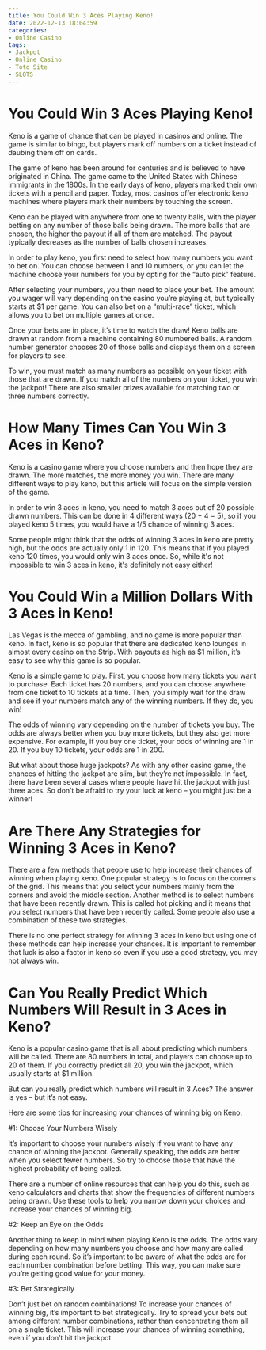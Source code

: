 ```yaml
---
title: You Could Win 3 Aces Playing Keno!
date: 2022-12-13 18:04:59
categories:
- Online Casino
tags:
- Jackpot
- Online Casino
- Toto Site
- SLOTS
---
```



#  You Could Win 3 Aces Playing Keno!

 Keno is a game of chance that can be played in casinos and online. The game is similar to bingo, but players mark off numbers on a ticket instead of daubing them off on cards.

The game of keno has been around for centuries and is believed to have originated in China. The game came to the United States with Chinese immigrants in the 1800s. In the early days of keno, players marked their own tickets with a pencil and paper. Today, most casinos offer electronic keno machines where players mark their numbers by touching the screen.

Keno can be played with anywhere from one to twenty balls, with the player betting on any number of those balls being drawn. The more balls that are chosen, the higher the payout if all of them are matched. The payout typically decreases as the number of balls chosen increases.

In order to play keno, you first need to select how many numbers you want to bet on. You can choose between 1 and 10 numbers, or you can let the machine choose your numbers for you by opting for the “auto pick” feature.

After selecting your numbers, you then need to place your bet. The amount you wager will vary depending on the casino you’re playing at, but typically starts at $1 per game. You can also bet on a “multi-race” ticket, which allows you to bet on multiple games at once.

Once your bets are in place, it’s time to watch the draw! Keno balls are drawn at random from a machine containing 80 numbered balls. A random number generator chooses 20 of those balls and displays them on a screen for players to see.

To win, you must match as many numbers as possible on your ticket with those that are drawn. If you match all of the numbers on your ticket, you win the jackpot! There are also smaller prizes available for matching two or three numbers correctly.

#  How Many Times Can You Win 3 Aces in Keno?

Keno is a casino game where you choose numbers and then hope they are drawn. The more matches, the more money you win. There are many different ways to play keno, but this article will focus on the simple version of the game.

In order to win 3 aces in keno, you need to match 3 aces out of 20 possible drawn numbers. This can be done in 4 different ways (20 ÷ 4 = 5), so if you played keno 5 times, you would have a 1/5 chance of winning 3 aces.

Some people might think that the odds of winning 3 aces in keno are pretty high, but the odds are actually only 1 in 120. This means that if you played keno 120 times, you would only win 3 aces once. So, while it's not impossible to win 3 aces in keno, it's definitely not easy either!

#  You Could Win a Million Dollars With 3 Aces in Keno!

Las Vegas is the mecca of gambling, and no game is more popular than keno. In fact, keno is so popular that there are dedicated keno lounges in almost every casino on the Strip. With payouts as high as $1 million, it’s easy to see why this game is so popular.

Keno is a simple game to play. First, you choose how many tickets you want to purchase. Each ticket has 20 numbers, and you can choose anywhere from one ticket to 10 tickets at a time. Then, you simply wait for the draw and see if your numbers match any of the winning numbers. If they do, you win!

The odds of winning vary depending on the number of tickets you buy. The odds are always better when you buy more tickets, but they also get more expensive. For example, if you buy one ticket, your odds of winning are 1 in 20. If you buy 10 tickets, your odds are 1 in 200.

But what about those huge jackpots? As with any other casino game, the chances of hitting the jackpot are slim, but they’re not impossible. In fact, there have been several cases where people have hit the jackpot with just three aces. So don’t be afraid to try your luck at keno – you might just be a winner!

#  Are There Any Strategies for Winning 3 Aces in Keno?

There are a few methods that people use to help increase their chances of winning when playing keno. One popular strategy is to focus on the corners of the grid. This means that you select your numbers mainly from the corners and avoid the middle section. Another method is to select numbers that have been recently drawn. This is called hot picking and it means that you select numbers that have been recently called. Some people also use a combination of these two strategies.

There is no one perfect strategy for winning 3 aces in keno but using one of these methods can help increase your chances. It is important to remember that luck is also a factor in keno so even if you use a good strategy, you may not always win.

#  Can You Really Predict Which Numbers Will Result in 3 Aces in Keno?

Keno is a popular casino game that is all about predicting which numbers will be called. There are 80 numbers in total, and players can choose up to 20 of them. If you correctly predict all 20, you win the jackpot, which usually starts at $1 million.

But can you really predict which numbers will result in 3 Aces? The answer is yes – but it’s not easy.

Here are some tips for increasing your chances of winning big on Keno:

#1: Choose Your Numbers Wisely

It’s important to choose your numbers wisely if you want to have any chance of winning the jackpot. Generally speaking, the odds are better when you select fewer numbers. So try to choose those that have the highest probability of being called.

There are a number of online resources that can help you do this, such as keno calculators and charts that show the frequencies of different numbers being drawn. Use these tools to help you narrow down your choices and increase your chances of winning big.

#2: Keep an Eye on the Odds

Another thing to keep in mind when playing Keno is the odds. The odds vary depending on how many numbers you choose and how many are called during each round. So it’s important to be aware of what the odds are for each number combination before betting. This way, you can make sure you’re getting good value for your money.

#3: Bet Strategically

Don’t just bet on random combinations! To increase your chances of winning big, it’s important to bet strategically. Try to spread your bets out among different number combinations, rather than concentrating them all on a single ticket. This will increase your chances of winning something, even if you don’t hit the jackpot.